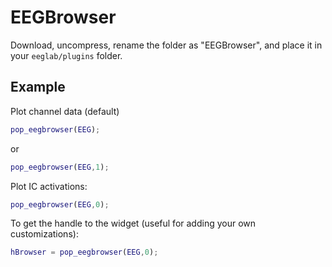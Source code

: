 # EEGBrowser

Download, uncompress, rename the folder as "EEGBrowser", and place it in your `eeglab/plugins` folder.

## Example

Plot channel data (default)
```matlab
pop_eegbrowser(EEG);
```
or
```matlab
pop_eegbrowser(EEG,1);
```
Plot IC activations:
```matlab
pop_eegbrowser(EEG,0);
```

To get the handle to the widget (useful for adding your own customizations):
```matlab
hBrowser = pop_eegbrowser(EEG,0);
```
